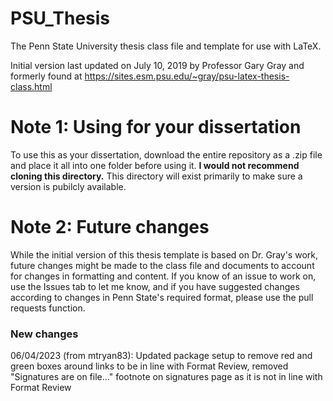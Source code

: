 # PSU_Thesis
The Penn State University thesis class file and template for use with LaTeX. 

Initial version last updated on July 10, 2019 by Professor Gary Gray and formerly found at https://sites.esm.psu.edu/~gray/psu-latex-thesis-class.html

# Note 1: Using for your dissertation

To use this as your dissertation, download the entire repository as a .zip file and place it all into one folder before using it. **I would not recommend cloning this directory.** This directory will exist primarily to make sure a version is pubilcly available.

# Note 2: Future changes

While the initial version of this thesis template is based on Dr. Gray's work, future changes might be made to the class file and documents to account for changes in formatting and content. If you know of an issue to work on, use the Issues tab to let me know, and if you have suggested changes according to changes in Penn State's required format, please use the pull requests function.

### New changes

06/04/2023 (from mtryan83): Updated package setup to remove red and green boxes around links to be in line with Format Review, removed "Signatures are on file..." footnote on signatures page as it is not in line with Format Review
